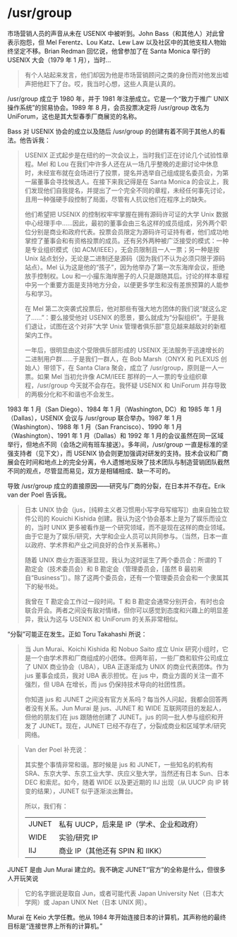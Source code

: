 # \/usr\/group

市场营销人员的声音从未在 USENIX 中被听到。John Bass（和其他人）对此曾表示抱怨，但 Mel Ferentz、Lou Katz、Lew Law 以及社区中的其他支柱人物始终坚定不移。Brian Redman 回忆说，他曾参加了在 Santa Monica 举行的 USENIX 大会（1979 年 1 月），当时…

>有个人站起来发言，他们却因为他是市场营销顾问之类的身份而对他发出嘘声把他赶下了台。哎，我当时心想，这些人真是认真的。

/usr/group 成立于 1980 年，并于 1981 年注册成立。它是一个“致力于推广 UNIX 操作系统”的贸易协会。1989 年 8 月，会员投票决定将 /usr/group 改名为 UniForum，这也是其大型春季厂商展览的名称。

Bass 对 USENIX 协会的成立以及随后 /usr/group 的创建有着不同于其他人的看法。他告诉我：

>USENIX 正式起步是在纽约的一次会议上，当时我们正在讨论几个试验性章程。Mel 和 Lou 在我们中许多人还在从一场几乎整晚的走廊讨论中休息时，未经宣布就在会场进行了投票，提名并选举自己组成提名委员会，为第一届董事会寻找候选人。在接下来我记得是在 Santa Monica 的会议上，我们发现他们自我提名，并提出了一个完全不同的章程，未经任何事先讨论，且用一种强硬手段控制了局面，尽管有人抗议他们在程序上的缺失。
>
>他们希望把 USENIX 的控制权牢牢掌握在拥有源码许可证的大学 Unix 数据中心经理手中……因此，最初的董事会由三名这样的成员组成，另外两个职位分别是商业和政府代表。投票会员限定为源码许可证持有者，他们成功地掌控了董事会和有资格投票的成员。还有另外两种被广泛接受的模式：一种是专业组织模式（如 ACM/IEEE），无会员限制且一人一票；另一种是按 Unix 站点划分，无论是二进制还是源码（因为我们不认为必须只限于源码站点）。Mel 认为这是他的“孩子”，因为他举办了第一次东海岸会议，拒绝放手控制权。Lou 和一小撮东海岸圈子的人只是跟随其后。讨论的样本章程中另一个重要方面是支持地方分会，以便更多学生和没有差旅预算的人能参与和学习。
>
>在 Mel 第二次突袭式投票后，他对那些有强大地方团体的我们说“就这么定了……”：要么接受他对 USENIX 的愿景，要么就成为“分裂组织”。于是我们退让，试图在这个对非“大学 Unix 管理者俱乐部”意见越来越敌对的新框架内工作。
>
>一年后，很明显由这个受限俱乐部形成的 USENIX 无法服务于迅速增长的二进制用户群……于是我们一群人，在 Bob Marsh（ONYX 和 PLEXUS 创始人）带领下，在 Santa Clara 聚会，成立了 /usr/group，原则是一人一票。如果 Mel 当初允许像 ACM/IEEE 那样的一人一票的专业组织章程，/usr/group 今天就不会存在。我怀疑 USENIX 和 UniForum 并存导致的两极分化和不和谐也不会发生。

1983 年 1 月（San Diego）、1984 年 1 月（Washington, DC）和 1985 年 1 月（Dallas），USENIX 会议与 /usr/group 联合举办。1987 年 1 月（Washington）、1988 年 1 月（San Francisco）、1990 年 1 月（Washington）、1991 年 1 月（Dallas）和 1992 年 1 月的会议虽然在同一区域举行，但地点不同（会场之间有班车接送）。多年间，/usr/group 一直是标准的坚强支持者（见下文），而 USENIX 协会则更加强调对研发的支持。技术会议和厂商展会在时间和地点上的完全分离，令人遗憾地反映了技术团队与制造营销团队截然不同的观点，尽管显而易见，双方是相辅相成、缺一不可的。

导致 /usr/group 成立的直接原因——研究与厂商的分裂，在日本并不存在。Erik van der Poel 告诉我。

>日本 UNIX 协会（jus，\[纯粹主义者习惯用小写字母写缩写]）由来自独立软件公司的 Kouichi Kishida 创建。我认为这个协会基本上是为了娱乐而设立的，当时 UNIX 更多被看作是一个研究领域，而不是现在这样的商业领域。由于它是为了娱乐/研究，大学和企业人员可以共同参与。（当然，日本一直以政府、学术界和产业之间良好的合作关系著称。）
>
>随着 UNIX 商业方面逐渐显现，我认为这时诞生了两个委员会：所谓的 T 勘定会（技术委员会）和 B 勘定会（管理委员会，\[虽然 B 最初来自“Business”]）。除了这两个委员会，还有一个管理委员会会和一个隶属其下的秘书处。
>
>我曾在 T 勘定会工作过一段时间。T 和 B 勘定会通常分别开会，有时也会联合开会。两者之间没有敌对情绪，但你可以感觉到态度和兴趣上的明显差异，我认为这与 USENIX 和 UniForum 的关系非常相似。

“分裂”可能正在发生。正如 Toru Takahashi 所说：

>当 Jun Murai、Koichi Kishida 和 Nobuo Saito 成立 Unix 研究小组时，它是一个由学术界和厂商组成的小团体。但两年前，一些厂商和软件公司成立了 UNIX 商业协会（UBA），UBA 正逐渐成为 UNIX 的商业代表团体。作为 jus 董事会成员，我对 UBA 表示担忧。在 jus 中，商业方面的关注一直不强烈，但 UBA 在增长，而 jus 仍保持技术导向的社团性质。
>
>你知道 jus 和 JUNET 之间没有官方关系吗？每当外人问起，我都会回答两者没有关系。Jun Murai 是 jus、JUNET 和 WIDE 互联网项目的发起人，但他的朋友们在 jus 跟随他创建了 JUNET。jus 的同一批人参与组织和开发了 JUNET。现在，JUNET 已经不存在了，分裂成商业和区域学术/研究网络。

>Van der Poel 补充说：
>
>其实整个事情非常和谐。那时候是 jus 和 JUNET，一些知名的机构有 SRA、东京大学、东京工业大学、庆应义塾大学，当然还有日本 Sun、日本 DEC 和索尼。如今，随着 WIDE 以及更近期的 IIJ 出现（从 UUCP 向 IP 转变的结果），JUNET 似乎逐渐淡出舞台。
>
>所以，我们有：
>
>|    |  |
>| ----- | ------------------------ |
>| JUNET | 私有 UUCP，后来是 IP（学术、企业和政府） |
>| WIDE  | 实验/研究 IP                 |
>| IIJ   | 商业 IP（其他还有 SPIN 和 IIKK）  |

JUNET 是由 Jun Murai 建立的。我不确定 JUNET“官方”的全称是什么，但很多人开玩笑说

>它的名字据说是取自 Jun，或者可能代表 Japan University Net（日本大学网）或 Japan UNIX Net（日本 UNIX 网）。

Murai 在 Keio 大学任教。他从 1984 年开始连接日本的计算机，其声称他的最终目标是“连接世界上所有的计算机。”



